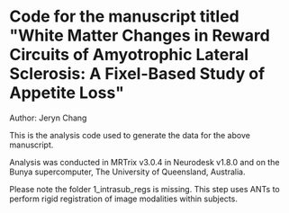 # Code for the manuscript titled "White Matter Changes in Reward Circuits of Amyotrophic Lateral Sclerosis: A Fixel-Based Study of Appetite Loss"

Author: Jeryn Chang

This is the analysis code used to generate the data for the above manuscript. 

Analysis was conducted in MRTrix v3.0.4 in Neurodesk v1.8.0 and on the Bunya supercomputer, The University of Queensland, Australia.

Please note the folder 1_intrasub_regs is missing. This step uses ANTs to perform rigid registration of image modalities within subjects.